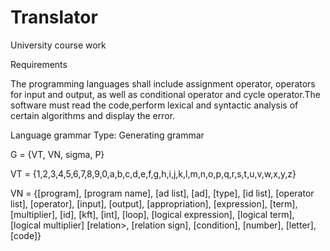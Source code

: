 # Translator

University course work

Requirements

The programming languages shall include assignment operator, operators for input
and output, as well as conditional operator and cycle operator.The software must read
the code,perform lexical and syntactic analysis of certain algorithms and display the error.

Language grammar
Type: Generating grammar

G = {VT, VN, sigma, P}

VT = {1,2,3,4,5,6,7,8,9,0,a,b,c,d,e,f,g,h,i,j,k,l,m,n,o,p,q,r,s,t,u,v,w,x,y,z}

VN = {[program], [program name], [ad list], [ad], [type], [id list], [operator list],
      [operator], [input], [output], [appropriation], [expression], [term], [multiplier],
      [id], [kft], [int], [loop], [logical expression], [logical term], [logical multiplier]
      [relation>, [relation sign], [condition], [number], [letter], [code]}

